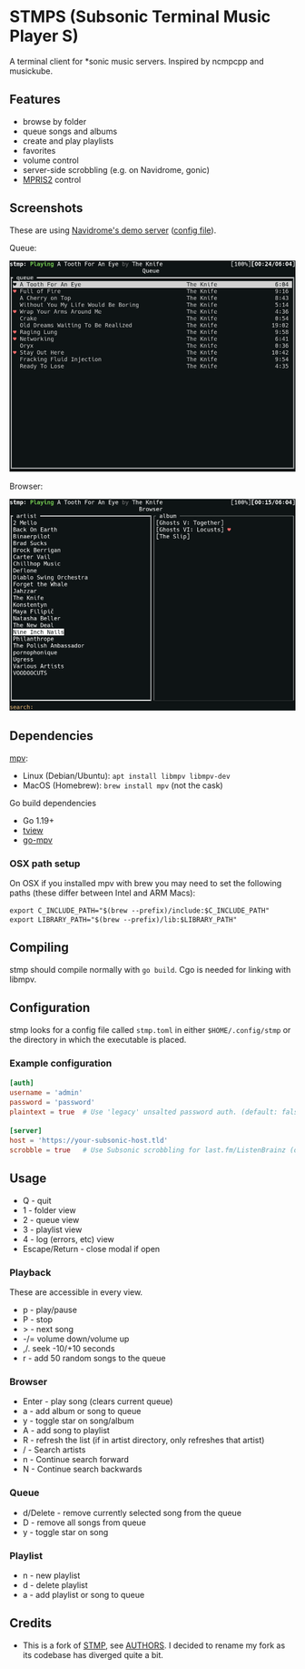 # STMPS (Subsonic Terminal Music Player S)

A terminal client for *sonic music servers. Inspired by ncmpcpp and musickube.

## Features

* browse by folder
* queue songs and albums
* create and play playlists
* favorites
* volume control
* server-side scrobbling (e.g. on Navidrome, gonic)
* [MPRIS2](https://mpris2.readthedocs.io/en/latest/) control

## Screenshots

These are using [Navidrome's demo server](https://demo.navidrome.org/) ([config file](./stmp-navidromedemo.toml)).

Queue:

![Queue View](./docs/screenshots/queue.png)

Browser:

![Browser View](./docs/screenshots/browser.png)

## Dependencies

[mpv](https://mpv.io):

* Linux (Debian/Ubuntu): `apt install libmpv libmpv-dev`
* MacOS (Homebrew): `brew install mpv` (not the cask)

Go build dependencies

* Go 1.19+
* [tview](https://github.com/rivo/tview)
* [go-mpv](https://github.com/spezifisch/go-mpv)

### OSX path setup

On OSX if you installed mpv with brew you may need to set the following paths (these differ between Intel and ARM Macs):

```shell
export C_INCLUDE_PATH="$(brew --prefix)/include:$C_INCLUDE_PATH"
export LIBRARY_PATH="$(brew --prefix)/lib:$LIBRARY_PATH"
```

## Compiling

stmp should compile normally with `go build`. Cgo is needed for linking with libmpv.

## Configuration

stmp looks for a config file called `stmp.toml` in either `$HOME/.config/stmp`
or the directory in which the executable is placed.

### Example configuration

```toml
[auth]
username = 'admin'
password = 'password'
plaintext = true  # Use 'legacy' unsalted password auth. (default: false)

[server]
host = 'https://your-subsonic-host.tld'
scrobble = true   # Use Subsonic scrobbling for last.fm/ListenBrainz (default: false)
```

## Usage

* Q - quit
* 1 - folder view
* 2 - queue view
* 3 - playlist view
* 4 - log (errors, etc) view
* Escape/Return - close modal if open

### Playback

These are accessible in every view.

* p - play/pause
* P - stop
* &gt; - next song
* -/= volume down/volume up
* ,/. seek -10/+10 seconds
* r - add 50 random songs to the queue

### Browser

* Enter - play song (clears current queue)
* a - add album or song to queue
* y - toggle star on song/album
* A - add song to playlist
* R - refresh the list (if in artist directory, only refreshes that artist)
* / - Search artists
* n - Continue search forward
* N - Continue search backwards

### Queue

* d/Delete - remove currently selected song from the queue
* D - remove all songs from queue
* y - toggle star on song

### Playlist

* n - new playlist
* d - delete playlist
* a - add playlist or song to queue

## Credits

* This is a fork of [STMP](https://github.com/wildeyedskies/stmp), see
[AUTHORS](./AUTHORS). I decided to rename my fork as its codebase has diverged
quite a bit.

